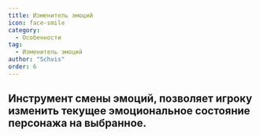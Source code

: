 ```yaml
---
title: Изменитель эмоций
icon: face-smile
category:
  - Особенности
tag:
  - Изменитель эмоций
author: "Schvis"
order: 6
---
```


## Инструмент смены эмоций, позволяет игроку изменить текущее эмоциональное состояние персонажа на выбранное.
